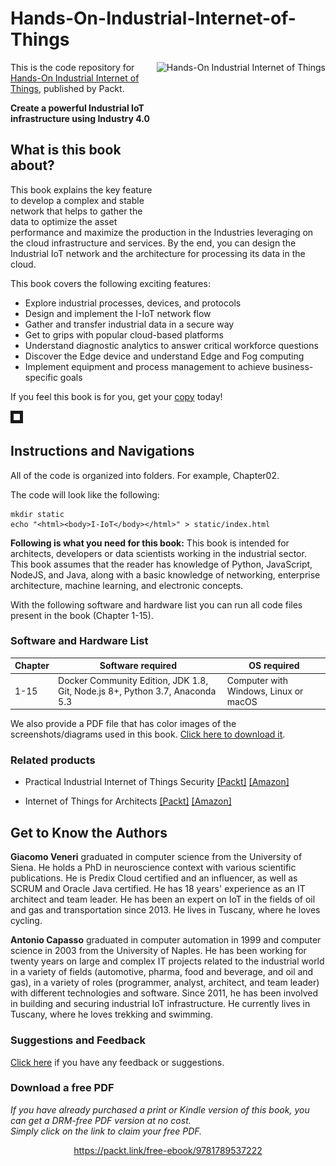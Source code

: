# Hands-On-Industrial-Internet-of-Things

<a href="https://www2.packtpub.com/hardware-and-creative/hands-industrial-internet-things?utm_source=github&utm_medium=repository&utm_campaign=9781789537222"><img src="./cover.png" alt="Hands-On Industrial Internet of Things" height="256px" align="right"></a>

This is the code repository for [Hands-On Industrial Internet of Things](https://www2.packtpub.com/hardware-and-creative/hands-industrial-internet-things?utm_source=github&utm_medium=repository&utm_campaign=9781789537222), published by Packt.

**Create a powerful Industrial IoT infrastructure using Industry 4.0**

## What is this book about?
This book explains the key feature to develop a complex and stable network that helps to gather the data to optimize the asset performance and maximize the production in the Industries leveraging on the cloud infrastructure and services. By the end, you can design the Industrial IoT network and the architecture for processing its data in the cloud.

This book covers the following exciting features:
* Explore industrial processes, devices, and protocols
* Design and implement the I-IoT network flow
* Gather and transfer industrial data in a secure way
* Get to grips with popular cloud-based platforms
* Understand diagnostic analytics to answer critical workforce questions
* Discover the Edge device and understand Edge and Fog computing
* Implement equipment and process management to achieve business-specific goals

If you feel this book is for you, get your [copy](https://www.amazon.com/dp/1789343046) today!

<a href="https://www.packtpub.com/?utm_source=github&utm_medium=banner&utm_campaign=GitHubBanner"><img src="https://raw.githubusercontent.com/PacktPublishing/GitHub/master/GitHub.png" 
alt="https://www.packtpub.com/" border="5" /></a>

## Instructions and Navigations
All of the code is organized into folders. For example, Chapter02.

The code will look like the following:
```
mkdir static
echo "<html><body>I-IoT</body></html>" > static/index.html

```

**Following is what you need for this book:**
This book is intended for architects, developers or data scientists working in the industrial sector. This book assumes that the reader has knowledge of Python, JavaScript, NodeJS, and Java, along with a basic knowledge of networking, enterprise architecture, machine learning, and electronic concepts.

With the following software and hardware list you can run all code files present in the book (Chapter 1-15).
### Software and Hardware List
| Chapter | Software required | OS required |
| -------- | ------------------------------------ | ----------------------------------- |
| 1-15 | Docker Community Edition, JDK 1.8, Git, Node.js 8+, Python 3.7, Anaconda 5.3 | Computer with Windows, Linux or macOS |


We also provide a PDF file that has color images of the screenshots/diagrams used in this book. [Click here to download it](https://www.packtpub.com/sites/default/files/downloads/9781789537222_ColorImages.pdf).

### Related products <Paste books from the Other books you may enjoy section>
* Practical Industrial Internet of Things Security [[Packt]](https://india.packtpub.com/in/business/practical-industrial-internet-things-security?utm_source=github&utm_medium=repository&utm_campaign=9781788832687) [[Amazon]](https://www.amazon.com/dp/178883268X)

* Internet of Things for Architects [[Packt]](https://india.packtpub.com/in/hardware-and-creative/internet-things-architects?utm_source=github&utm_medium=repository&utm_campaign=9781788470599) [[Amazon]](https://www.amazon.com/dp/1788470591)
## Get to Know the Authors
**Giacomo Veneri**
graduated in computer science from the University of Siena. He holds a PhD in neuroscience context with various scientific publications. He is Predix Cloud certified and an influencer, as well as SCRUM and Oracle Java certified. He has 18 years' experience as an IT architect and team leader. He has been an expert on IoT in the fields of oil and gas and transportation since 2013. He lives in Tuscany, where he loves cycling.

**Antonio Capasso**
graduated in computer automation in 1999 and computer science in 2003 from the University of Naples. He has been working for twenty years on large and complex IT projects related to the industrial world in a variety of fields (automotive, pharma, food and beverage, and oil and gas), in a variety of roles (programmer, analyst, architect, and team leader) with different technologies and software. Since 2011, he has been involved in building and securing industrial IoT infrastructure. He currently lives in Tuscany, where he loves trekking and swimming.
 

### Suggestions and Feedback
[Click here](https://docs.google.com/forms/d/e/1FAIpQLSdy7dATC6QmEL81FIUuymZ0Wy9vH1jHkvpY57OiMeKGqib_Ow/viewform) if you have any feedback or suggestions.
### Download a free PDF

 <i>If you have already purchased a print or Kindle version of this book, you can get a DRM-free PDF version at no cost.<br>Simply click on the link to claim your free PDF.</i>
<p align="center"> <a href="https://packt.link/free-ebook/9781789537222">https://packt.link/free-ebook/9781789537222 </a> </p>